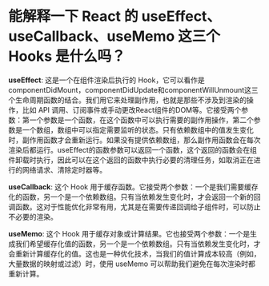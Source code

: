 # 能解释一下 React 的 useEffect、useCallback、useMemo 这三个 Hooks 是什么吗？

**useEffect**: 这是一个在组件渲染后执行的 Hook，它可以看作是componentDidMount，componentDidUpdate和componentWillUnmount这三个生命周期函数的结合。我们用它来处理副作用，也就是那些不涉及到渲染的操作，比如 API 调用、订阅事件或手动更改React组件的DOM等。它接受两个参数：第一个参数是一个函数，在这个函数中可以执行需要的副作用操作，第二个参数是一个数组，数组中可以指定需要监听的状态。只有依赖数组中的值发生变化时，副作用函数才会重新运行。如果没有提供依赖数组，那么副作用函数会在每次渲染后都运行。useEffect的函数参数可以返回一个函数，这个返回的函数会在组件卸载时执行，因此可以在这个返回的函数中执行必要的清理任务，如取消正在进行的网络请求、清除定时器等。

**useCallback**: 这个 Hook 用于缓存函数。它接受两个参数：一个是我们需要缓存化的函数，另一个是一个依赖数组。只有当依赖发生变化时，才会返回一个新的回调函数。这对于性能优化非常有用，尤其是在需要传递回调给子组件时，可以防止不必要的渲染。

**useMemo**: 这个 Hook 用于缓存对象或计算结果。它也接受两个参数：一个是生成我们希望缓存化值的函数，另一个是一个依赖数组。只有当依赖发生变化时，才会重新计算缓存化的值。这也是一种优化技术，当我们的值计算成本较高（例如，大量数据的映射或过滤）时，使用 useMemo 可以帮助我们避免在每次渲染时都重新计算。

